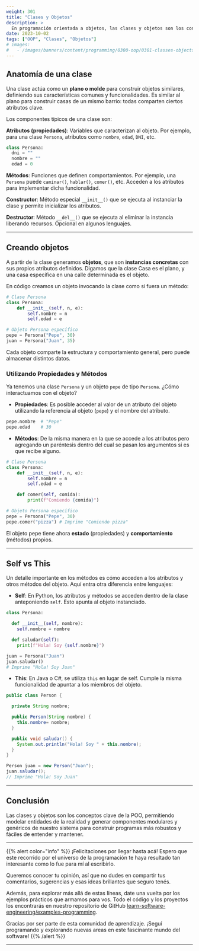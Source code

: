 ```yaml
---
weight: 301
title: "Clases y Objetos"
description: >
  En programación orientada a objetos, las clases y objetos son los conceptos centrales para entender cómo modelamos elementos de la realidad y definimos su estructura y comportamiento dentro del software. Veamos en detalle la anatomía de una clase, cómo crear objetos a partir de ella para usar sus propiedades y métodos, y otros detalles clave de su relación.
date: 2023-10-02
tags: ["OOP", "Clases", "Objetos"]
# images:
#   - /images/banners/content/programming/0300-oop/0301-classes-objectspng
---
```


## Anatomía de una clase

Una clase actúa como un **plano o molde** para construir objetos similares, definiendo sus características comunes y funcionalidades. Es similar al plano para construir casas de un mismo barrio: todas comparten ciertos atributos clave.

Los componentes típicos de una clase son:

**Atributos (propiedades)**: Variables que caracterizan al objeto. Por ejemplo, para una clase `Persona`, atributos como `nombre`, `edad`, `DNI`, etc.

```python
class Persona:
  dni = ""
  nombre = ""
  edad = 0
```

**Métodos**: Funciones que definen comportamientos. Por ejemplo, una `Persona` puede `caminar()`, `hablar()`, `comer()`, etc. Acceden a los atributos para implementar dicha funcionalidad.

**Constructor**: Método especial `__init__()` que se ejecuta al instanciar la clase y permite inicializar los atributos.

**Destructor**: Método `__del__()` que se ejecuta al eliminar la instancia liberando recursos. Opcional en algunos lenguajes.

---

## Creando objetos

A partir de la clase generamos **objetos**, que son **instancias concretas** con sus propios atributos definidos. Digamos que la clase Casa es el plano, y una casa específica en una calle determinada es el objeto.

En código creamos un objeto invocando la clase como si fuera un método:

```python
# Clase Persona
class Persona:
    def __init__(self, n, e):
        self.nombre = n
        self.edad = e

# Objeto Persona específico
pepe = Persona("Pepe", 30)
juan = Persona("Juan", 35)
```

Cada objeto comparte la estructura y comportamiento general, pero puede almacenar distintos datos.

### Utilizando Propiedades y Métodos

Ya tenemos una clase `Persona` y un objeto `pepe` de tipo `Persona`. ¿Cómo interactuamos con el objeto?

- **Propiedades**: Es posible acceder al valor de un atributo del objeto utilizando la referencia al objeto (`pepe`) y el nombre del atributo.

```python
pepe.nombre  # "Pepe"
pepe.edad    # 30
```

- **Métodos**: De la misma manera en la que se accede a los atributos pero agregando un paréntesis dentro del cual se pasan los argumentos si es que recibe alguno.

```python
# Clase Persona
class Persona:
    def __init__(self, n, e):
        self.nombre = n
        self.edad = e

    def comer(self, comida):
        print(f"Comiendo {comida}")

# Objeto Persona específico
pepe = Persona("Pepe", 30)
pepe.comer("pizza") # Imprime "Comiendo pizza"
```

El objeto pepe tiene ahora **estado** (propiedades) y **comportamiento** (métodos) propios.

---

## Self vs This

Un detalle importante en los métodos es cómo acceden a los atributos y otros métodos del objeto. Aquí entra otra diferencia entre lenguajes:

- **Self**: En Python, los atributos y métodos se acceden dentro de la clase anteponiendo `self`. Esto apunta al objeto instanciado.

```python
class Persona:

  def __init__(self, nombre):
    self.nombre = nombre

  def saludar(self):
    print(f"Hola! Soy {self.nombre}")

juan = Persona("Juan")
juan.saludar()
# Imprime "Hola! Soy Juan"
```

- **This**: En Java o C#, se utiliza `this` en lugar de self. Cumple la misma funcionalidad de apuntar a los miembros del objeto.

```java
public class Person {

  private String nombre;

  public Person(String nombre) {
    this.nombre= nombre;
  }

  public void saludar() {
    System.out.println("Hola! Soy " + this.nombre);
  }
}

Person juan = new Person("Juan");
juan.saludar();
// Imprime "Hola! Soy Juan"
```

---

## Conclusión

Las clases y objetos son los conceptos clave de la POO, permitiendo modelar entidades de la realidad y generar componentes modulares y genéricos de nuestro sistema para construir programas más robustos y fáciles de entender y mantener.

---

{{% alert color="info" %}}
¡Felicitaciones por llegar hasta acá! Espero que este recorrido por el universo de la programación te haya resultado tan interesante como lo fue para mí al escribirlo.

Queremos conocer tu opinión, así que no dudes en compartir tus comentarios, sugerencias y esas ideas brillantes que seguro tenés.

Además, para explorar más allá de estas líneas, date una vuelta por los ejemplos prácticos que armamos para vos. Todo el código y los proyectos los encontrarás en nuestro repositorio de GitHub [learn-software-engineering/examples-programming](https://github.com/learn-software-engineering/examples-programming).

Gracias por ser parte de esta comunidad de aprendizaje. ¡Seguí programando y explorando nuevas areas en este fascinante mundo del software!
{{% /alert %}}

---
